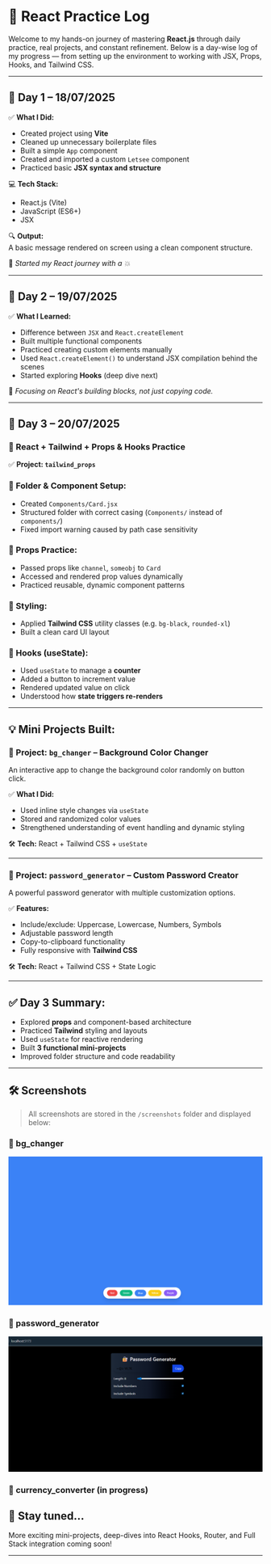 # 🚀 React Practice Log

Welcome to my hands-on journey of mastering **React.js** through daily practice, real projects, and constant refinement. Below is a day-wise log of my progress — from setting up the environment to working with JSX, Props, Hooks, and Tailwind CSS.

---

## 📅 Day 1 – 18/07/2025

✅ **What I Did:**
- Created project using **Vite**
- Cleaned up unnecessary boilerplate files
- Built a simple `App` component
- Created and imported a custom `Letsee` component
- Practiced basic **JSX syntax and structure**

💻 **Tech Stack:**
- React.js (Vite)
- JavaScript (ES6+)
- JSX

🔍 **Output:**  
A basic message rendered on screen using a clean component structure.

🌱 *Started my React journey with a 💥*

---

## 📅 Day 2 – 19/07/2025

✅ **What I Learned:**
- Difference between `JSX` and `React.createElement`
- Built multiple functional components
- Practiced creating custom elements manually
- Used `React.createElement()` to understand JSX compilation behind the scenes
- Started exploring **Hooks** (deep dive next)

🧠 *Focusing on React's building blocks, not just copying code.*

---

## 📅 Day 3 – 20/07/2025  
### 🧠 React + Tailwind + Props & Hooks Practice

✅ **Project: `tailwind_props`**

### 🔧 Folder & Component Setup:
- Created `Components/Card.jsx`
- Structured folder with correct casing (`Components/` instead of `components/`)
- Fixed import warning caused by path case sensitivity

### 🔁 Props Practice:
- Passed props like `channel`, `someobj` to `Card`
- Accessed and rendered prop values dynamically
- Practiced reusable, dynamic component patterns

### 🎨 Styling:
- Applied **Tailwind CSS** utility classes (e.g. `bg-black`, `rounded-xl`)
- Built a clean card UI layout

### 🔄 Hooks (useState):
- Used `useState` to manage a **counter**
- Added a button to increment value
- Rendered updated value on click
- Understood how **state triggers re-renders**

---

## 💡 Mini Projects Built:

### 🎨 Project: `bg_changer` – Background Color Changer  
An interactive app to change the background color randomly on button click.

✅ **What I Did:**
- Used inline style changes via `useState`  
- Stored and randomized color values  
- Strengthened understanding of event handling and dynamic styling

🛠️ **Tech:** React + Tailwind CSS + `useState`

---

### 🔐 Project: `password_generator` – Custom Password Creator  
A powerful password generator with multiple customization options.

✅ **Features:**
- Include/exclude: Uppercase, Lowercase, Numbers, Symbols  
- Adjustable password length  
- Copy-to-clipboard functionality  
- Fully responsive with **Tailwind CSS**

🛠️ **Tech:** React + Tailwind CSS + State Logic

---

## ✅ Day 3 Summary:
- Explored **props** and component-based architecture  
- Practiced **Tailwind** styling and layouts  
- Used `useState` for reactive rendering  
- Built **3 functional mini-projects**  
- Improved folder structure and code readability

---

## 🛠️ Screenshots

> All screenshots are stored in the `/screenshots` folder and displayed below:

### 🎨 bg_changer  
![bg_changer](./screenshots/bg_changer.png)

### 🔐 password_generator  
![password_generator](./screenshots/password_generator.png)

### 💱 currency_converter (in progress)  



## 🔮 Stay tuned...
More exciting mini-projects, deep-dives into React Hooks, Router, and Full Stack integration coming soon!

---

